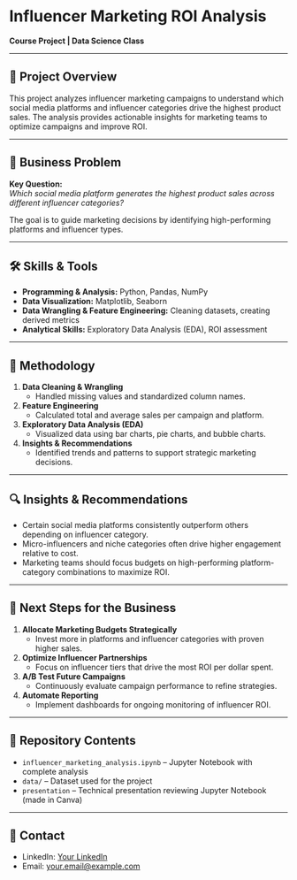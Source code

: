# Influencer Marketing ROI Analysis

**Course Project | Data Science Class**


---

## 📌 Project Overview
This project analyzes influencer marketing campaigns to understand which social media platforms and influencer categories drive the highest product sales. The analysis provides actionable insights for marketing teams to optimize campaigns and improve ROI.

---

## 🎯 Business Problem
**Key Question:**  
*Which social media platform generates the highest product sales across different influencer categories?*  

The goal is to guide marketing decisions by identifying high-performing platforms and influencer types.

---

## 🛠 Skills & Tools
- **Programming & Analysis:** Python, Pandas, NumPy  
- **Data Visualization:** Matplotlib, Seaborn  
- **Data Wrangling & Feature Engineering:** Cleaning datasets, creating derived metrics  
- **Analytical Skills:** Exploratory Data Analysis (EDA), ROI assessment  

---

## 📝 Methodology
1. **Data Cleaning & Wrangling**  
   - Handled missing values and standardized column names.  
2. **Feature Engineering**  
   - Calculated total and average sales per campaign and platform.  
3. **Exploratory Data Analysis (EDA)**  
   - Visualized data using bar charts, pie charts, and bubble charts.  
4. **Insights & Recommendations**  
   - Identified trends and patterns to support strategic marketing decisions.  

---

## 🔍 Insights & Recommendations
- Certain social media platforms consistently outperform others depending on influencer category.  
- Micro-influencers and niche categories often drive higher engagement relative to cost.  
- Marketing teams should focus budgets on high-performing platform-category combinations to maximize ROI.  

---

## 🚀 Next Steps for the Business
1. **Allocate Marketing Budgets Strategically**  
   - Invest more in platforms and influencer categories with proven higher sales.  
2. **Optimize Influencer Partnerships**  
   - Focus on influencer tiers that drive the most ROI per dollar spent.  
3. **A/B Test Future Campaigns**  
   - Continuously evaluate campaign performance to refine strategies.  
4. **Automate Reporting**  
   - Implement dashboards for ongoing monitoring of influencer ROI.  

---

## 📁 Repository Contents
- `influencer_marketing_analysis.ipynb` – Jupyter Notebook with complete analysis  
- `data/` – Dataset used for the project  
- `presentation` – Technical presentation reviewing Jupyter Notebook (made in Canva)

---

## 📧 Contact
- LinkedIn: [Your LinkedIn](https://www.linkedin.com/in/your-profile)  
- Email: your.email@example.com
